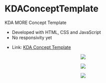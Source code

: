 # KDAConceptTemplate
KDA MORE Concept Template
<ul>
  <li> Developed with HTML, CSS and JavaScript </li>
  <li> No responsivity yet </li>
  <li> <p>Link: <a href="https://isadoraalmeida.github.io/KDAConceptTemplate/">KDA Concept Template</a></p> </li>
</ul>


<p align="center">
<img src="https://1.bp.blogspot.com/-Lsb9Ui2fLTs/X5oMVYAoAMI/AAAAAAAAcRU/XaSKYXpzIVQ3EPF7y-ZrAKSttDOQT6VPgCLcBGAsYHQ/s1891/Captura%2Bde%2BTela%2B2020-10-28%2Ba%25CC%2580s%2B21.25.49.png">
</p>
<p align="center">
<img src="https://1.bp.blogspot.com/-o06vngkqIaI/X5oMVpTugpI/AAAAAAAAcRY/OnylLqmyia0HvJNKY0_TimjWnu9EcDjqQCLcBGAsYHQ/s1894/Captura%2Bde%2BTela%2B2020-10-28%2Ba%25CC%2580s%2B21.26.06.png">
</p>
<p align="center">
<img src="https://1.bp.blogspot.com/-RCNkobvXXGM/X5oMVgjpo5I/AAAAAAAAcRc/EvvhOjdPlRE9FMr2Lu3YMlHp4fzR0LYLgCLcBGAsYHQ/s1892/Captura%2Bde%2BTela%2B2020-10-28%2Ba%25CC%2580s%2B21.26.15.png">
</p>
